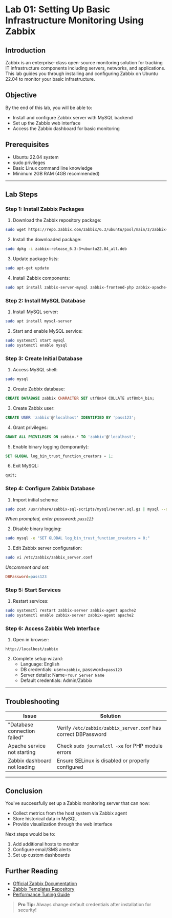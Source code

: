 # Lab 01: Setting Up Basic Infrastructure Monitoring Using Zabbix

## Introduction
Zabbix is an enterprise-class open-source monitoring solution for tracking IT infrastructure components including servers, networks, and applications. This lab guides you through installing and configuring Zabbix on Ubuntu 22.04 to monitor your basic infrastructure.

## Objective
By the end of this lab, you will be able to:
- Install and configure Zabbix server with MySQL backend
- Set up the Zabbix web interface
- Access the Zabbix dashboard for basic monitoring

## Prerequisites
- Ubuntu 22.04 system
- sudo privileges
- Basic Linux command line knowledge
- Minimum 2GB RAM (4GB recommended)

---

## Lab Steps

### Step 1: Install Zabbix Packages

1. Download the Zabbix repository package:
```bash
sudo wget https://repo.zabbix.com/zabbix/6.3/ubuntu/pool/main/z/zabbix-release/zabbix-release_6.3-3+ubuntu22.04_all.deb
```

2. Install the downloaded package:
```bash
sudo dpkg -i zabbix-release_6.3-3+ubuntu22.04_all.deb
```

3. Update package lists:
```bash
sudo apt-get update
```

4. Install Zabbix components:
```bash
sudo apt install zabbix-server-mysql zabbix-frontend-php zabbix-apache-conf zabbix-sql-scripts zabbix-agent
```

### Step 2: Install MySQL Database

1. Install MySQL server:
```bash
sudo apt install mysql-server
```

2. Start and enable MySQL service:
```bash
sudo systemctl start mysql
sudo systemctl enable mysql
```

### Step 3: Create Initial Database

1. Access MySQL shell:
```bash
sudo mysql
```

2. Create Zabbix database:
```sql
CREATE DATABASE zabbix CHARACTER SET utf8mb4 COLLATE utf8mb4_bin;
```

3. Create Zabbix user:
```sql
CREATE USER 'zabbix'@'localhost' IDENTIFIED BY 'pass123';
```

4. Grant privileges:
```sql
GRANT ALL PRIVILEGES ON zabbix.* TO 'zabbix'@'localhost';
```

5. Enable binary logging (temporarily):
```sql
SET GLOBAL log_bin_trust_function_creators = 1;
```

6. Exit MySQL:
```sql
quit;
```

### Step 4: Configure Zabbix Database

1. Import initial schema:
```bash
sudo zcat /usr/share/zabbix-sql-scripts/mysql/server.sql.gz | mysql --default-character-set=utf8mb4 -uzabbix -p zabbix
```
*When prompted, enter password: `pass123`*

2. Disable binary logging:
```bash
sudo mysql -e "SET GLOBAL log_bin_trust_function_creators = 0;"
```

3. Edit Zabbix server configuration:
```bash
sudo vi /etc/zabbix/zabbix_server.conf
```
*Uncomment and set:*
```ini
DBPassword=pass123
```

### Step 5: Start Services

1. Restart services:
```bash
sudo systemctl restart zabbix-server zabbix-agent apache2
sudo systemctl enable zabbix-server zabbix-agent apache2
```

### Step 6: Access Zabbix Web Interface

1. Open in browser:
```
http://localhost/zabbix
```

2. Complete setup wizard:
   - Language: English
   - DB credentials: user=`zabbix`, password=`pass123`
   - Server details: Name=`Your Server Name`
   - Default credentials: Admin/Zabbix

---

## Troubleshooting

| Issue | Solution |
|-------|----------|
| "Database connection failed" | Verify `/etc/zabbix/zabbix_server.conf` has correct DBPassword |
| Apache service not starting | Check `sudo journalctl -xe` for PHP module errors |
| Zabbix dashboard not loading | Ensure SELinux is disabled or properly configured |

---

## Conclusion
You've successfully set up a Zabbix monitoring server that can now:
- Collect metrics from the host system via Zabbix agent
- Store historical data in MySQL
- Provide visualization through the web interface

Next steps would be to:
1. Add additional hosts to monitor
2. Configure email/SMS alerts
3. Set up custom dashboards

## Further Reading
- [Official Zabbix Documentation](https://www.zabbix.com/documentation/current/en)
- [Zabbix Templates Repository](https://share.zabbix.com/)
- [Performance Tuning Guide](https://www.zabbix.com/documentation/current/en/manual/appendix/config/zabbix_server)

> **Pro Tip:** Always change default credentials after installation for security!
